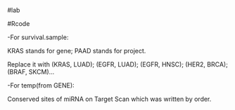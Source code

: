 #lab

#Rcode

-For survival.sample:

KRAS stands for gene; PAAD stands for project.  
  
Replace it with (KRAS, LUAD); (EGFR, LUAD); (EGFR, HNSC); (HER2, BRCA); (BRAF, SKCM)...

-For temp(from GENE): 

Conserved sites of miRNA on Target Scan which was written by order.  
